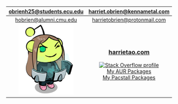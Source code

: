 <div align="center">

|obrienh25@students.ecu.edu | harriet.obrien@kennametal.com|
| :---: | :---: |
|hobrien@alumni.cmu.edu | harrietobrien@protonmail.com|
| <img src="https://raw.githubusercontent.com/harrietobrien/harrietobrien/main/avatar.png" alt="avatar" width="150"> | <h3><a href="https://www.harrietao.com">harrietao.com</a></h3><a href="https://stackoverflow.com/users/17433572/harriet"><img src="https://stackoverflow.com/users/flair/17433572.png" width="208" height="58" alt="Stack Overflow profile"></a><br><a href="https://aur.archlinux.org/packages?K=harrietobrien&SeB=m">My AUR Packages</a><br><a href="https://pacstall.dev/packages?page=0&size=25&sortBy=default&sort=asc&filter=harrietobrien&filterBy=maintainer">My Pacstall Packages</a> |

</div>
